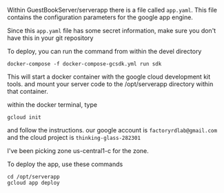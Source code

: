 Within GuestBookServer/serverapp there is a file called `app.yaml`. This file contains the configuration parameters for the google app engine.

Since this `app.yaml` file has some secret information, make sure you don't have this in your git repository

To deploy, you can run the command from within the devel directory
```
docker-compose -f docker-compose-gcsdk.yml run sdk
```

This will start a docker container with the google cloud development kit tools. and mount your server code to the /opt/serverapp directory within that container.

within the docker terminal, type
```
gcloud init
```
and follow the instructions. our google account is `factoryrdlab@gmail.com` and the cloud project is `thinking-glass-282301`

I've been picking zone us-central1-c for the zone.

To deploy the app, use these commands
```
cd /opt/serverapp
gcloud app deploy
```






